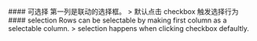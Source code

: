 <cn>
#### 可选择
第一列是联动的选择框。
> 默认点击 checkbox 触发选择行为
</cn>

<us>
#### selection
Rows can be selectable by making first column as a selectable column.
> selection happens when clicking checkbox defaultly.
</us>
